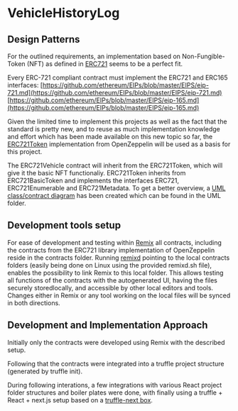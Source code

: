 # VehicleHistoryLog

## Design Patterns

For the outlined requirements, an implementation based on Non-Fungible-Token (NFT) as defined in [ERC721](https://github.com/ethereum/EIPs/blob/master/EIPS/eip-721.md) seems to be a perfect fit.

Every ERC-721 compliant contract must implement the ERC721 and ERC165 interfaces:
[https://github.com/ethereum/EIPs/blob/master/EIPS/eip-721.md](https://github.com/ethereum/EIPs/blob/master/EIPS/eip-721.md)  
[https://github.com/ethereum/EIPs/blob/master/EIPS/eip-165.md](https://github.com/ethereum/EIPs/blob/master/EIPS/eip-165.md)

Given the limited time to implement this projects as well as the fact that the standard is pretty new, and to reuse as much implementation knowledge and effort which has been made available on this new topic so far, the [ERC721Token](https://github.com/OpenZeppelin/zeppelin-solidity/blob/master/contracts/token/ERC721/ERC721Token.sol) implementation from OpenZeppelin will be used as a basis for this project.

The ERC721Vehicle contract will inherit from the ERC721Token, which will give it the basic NFT functionaliy. ERC721Token inherits from ERC721BasicToken and implements the interfaces ERC721, ERC721Enumerable and ERC721Metadata. To get a better overview, a [UML class/contract diagram](./UML/UML%20ERC721%20Vehicle.svg) has been created which can be found in the UML folder.


## Development tools setup

For ease of development and testing within [Remix](https://remix.ethereum.org/) all contracts, including the contracts from the ERC721 library implementation of OpenZeppelin reside in the contracts folder. Running [remixd](https://github.com/ethereum/remixd) pointing to the local contracts folders (easily being done on Linux using the provided remixd.sh file), enables the possibility to link Remix to this local folder. This allows testing all functions of the contracts with the autogenerated UI, having the files securely  storedlocally, and accessible by other local editors and tools. Changes either in Remix or any tool working on the local files will be synced in both directions.


## Development and Implementation Approach

Initially only the contracts were developed using Remix with the described setup.

Following that the contracts were integrated into a truffle project structure (generated by truffle init).

During following interations, a few integrations with various React project folder structures and boiler plates were done, with finally using a truffle + React + next.js setup based on a [truffle-next box](https://truffleframework.com/boxes/truffle-next).



